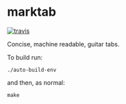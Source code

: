 # marktab

[![travis](https://travis-ci.org/cknadler/marktab.png "travis")](https://travis-ci.org/cknadler/marktab)

Concise, machine readable, guitar tabs.

To build run:

`./auto-build-env`

and then, as normal:

`make`
